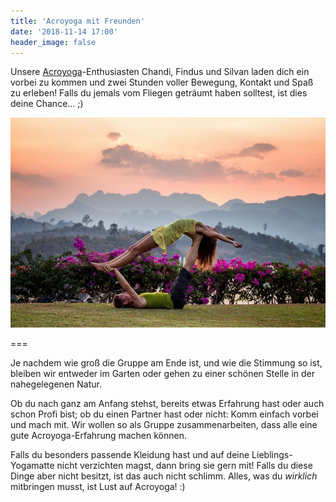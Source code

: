 ```yaml
---
title: 'Acroyoga mit Freunden'
date: '2018-11-14 17:00'
header_image: false
---
```


Unsere [Acroyoga](https://wiki.yoga-vidya.de/AcroYoga)-Enthusiasten Chandi, Findus und Silvan laden dich ein vorbei zu kommen und zwei Stunden voller Bewegung, Kontakt und Spaß zu erleben! Falls du jemals vom Fliegen geträumt haben solltest, ist dies deine Chance... ;)

![](acroyoga.jpg)

===

Je nachdem wie groß die Gruppe am Ende ist, und wie die Stimmung so ist, bleiben wir entweder im Garten oder gehen zu einer schönen Stelle in der nahegelegenen Natur.

Ob du nach ganz am Anfang stehst, bereits etwas Erfahrung hast oder auch schon Profi bist; ob du einen Partner hast oder nicht: Komm einfach vorbei und mach mit. Wir wollen so als Gruppe zusammenarbeiten, dass alle eine gute Acroyoga-Erfahrung machen können.

Falls du besonders passende Kleidung hast und auf deine Lieblings-Yogamatte nicht verzichten magst, dann bring sie gern mit! Falls du diese Dinge aber nicht besitzt, ist das auch nicht schlimm. Alles, was du _wirklich_ mitbringen musst, ist Lust auf Acroyoga! :)
